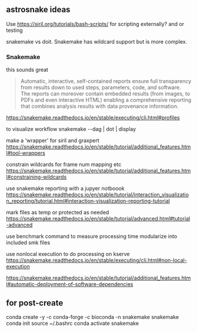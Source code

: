 ## astrosnake ideas

Use https://siril.org/tutorials/bash-scripts/ for scripting externally? and or testing

snakemake vs doit.  Snakemake has wildcard support but is more complex.

### Snakemake

this sounds great

> Automatic, interactive, self-contained reports ensure full transparency from results 
down to used steps, parameters, code, and software. The reports can moreover contain 
embedded results (from images, to PDFs and even interactive HTML) enabling a comprehensive 
reporting that combines analysis results with data provenance information.

https://snakemake.readthedocs.io/en/stable/executing/cli.html#profiles

to visualize workflow snakemake --dag | dot | display

make a 'wrapper' for siril and graxpert https://snakemake.readthedocs.io/en/stable/tutorial/additional_features.html#tool-wrappers

constrain wildcards for frame num mapping etc https://snakemake.readthedocs.io/en/stable/tutorial/additional_features.html#constraining-wildcards

use snakemake reporting with a jupyer notboook https://snakemake.readthedocs.io/en/stable/tutorial/interaction_visualization_reporting/tutorial.html#interaction-visualization-reporting-tutorial

mark files as temp or protected as needed https://snakemake.readthedocs.io/en/stable/tutorial/advanced.html#tutorial-advanced

use benchmark command to measure processing time 
modularize into included smk files

use nonlocal execution to do processing on kserve https://snakemake.readthedocs.io/en/stable/executing/cli.html#non-local-execution

https://snakemake.readthedocs.io/en/stable/tutorial/additional_features.html#automatic-deployment-of-software-dependencies

## for post-create

conda create -y -c conda-forge -c bioconda -n snakemake snakemake
conda init
source ~/.bashrc
conda activate snakemake